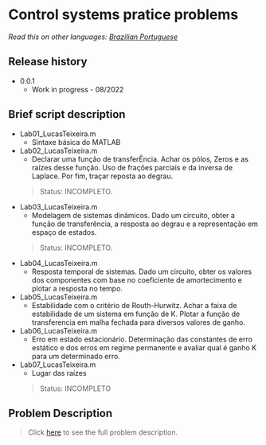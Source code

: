 # Control systems pratice problems 
> 

_Read this on other languages: [Brazilian Portuguese][pt-BR]_
## Release history

* 0.0.1
    * Work in progress - 08/2022
    
## Brief script description

* Lab01_LucasTeixeira.m
    * Sintaxe básica do MATLAB
* Lab02_LucasTeixeira.m
    * Declarar uma função de transferÊncia. Achar os pólos, Zeros e as raízes desse função. Uso de frações parciais e da inversa de Laplace. Por fim, traçar reposta ao degrau.
    > Status: INCOMPLETO.
* Lab03_LucasTeixeira.m
    * Modelagem de sistemas dinâmicos. Dado um circuito, obter a função de transferência, a resposta ao degrau e a representação em espaço de estados.
    > Status: INCOMPLETO.
* Lab04_LucasTeixeira.m
    * Resposta temporal de sistemas. Dado um circuito, obter os valores dos componentes com base no coeficiente de amortecimento e plotar a resposta no tempo.
* Lab05_LucasTeixeira.m
    * Estabilidade com o critério de Routh-Hurwitz. Achar a faixa de estabilidade de um sistema em função de K. Plotar a função de transferencia em malha fechada para diversos valores de ganho.
* Lab06_LucasTeixeira.m
    * Erro em estado estacionário. Determinação das constantes de erro estático e dos erros em regime permanente e avaliar qual é ganho K para um determinado erro.
* Lab07_LucasTeixeira.m
    * Lugar das raízes
    > Status: INCOMPLETO

## Problem Description

> Click [here][link] to see the full problem description.

[link]: https://drive.google.com/drive/folders/1ywhZUzlHeKsdY8tCnhVRsUn1SyaamnxZ?usp=sharing

[pt-BR]: README.pt-BR.md